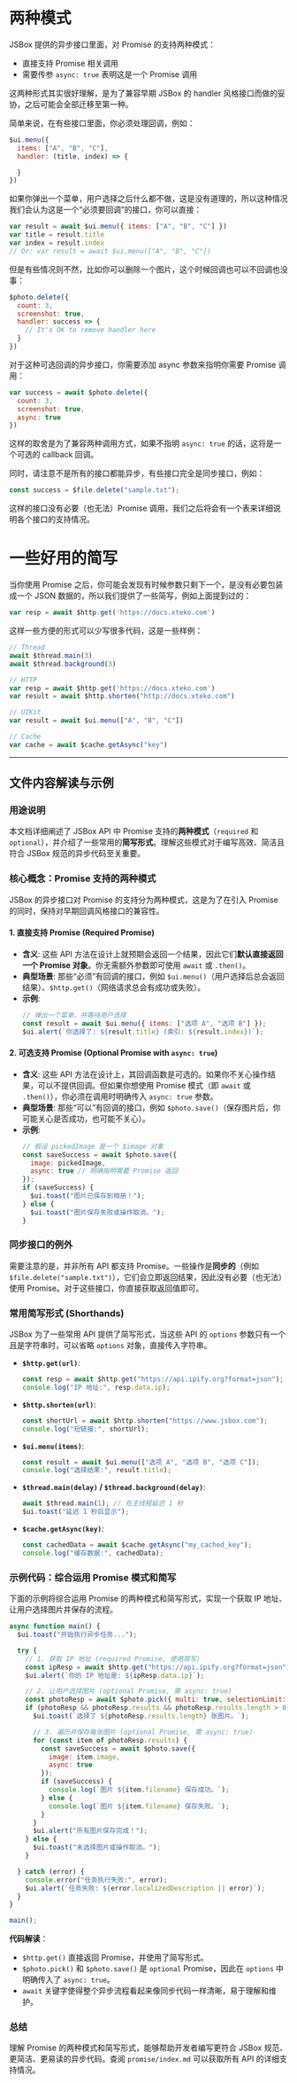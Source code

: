 # 两种模式

JSBox 提供的异步接口里面，对 Promise 的支持两种模式：

- 直接支持 Promise 相关调用
- 需要传参 `async: true` 表明这是一个 Promise 调用

这两种形式其实很好理解，是为了兼容早期 JSBox 的 handler 风格接口而做的妥协，之后可能会全部迁移至第一种。

简单来说，在有些接口里面，你必须处理回调，例如：

```js
$ui.menu({
  items: ["A", "B", "C"],
  handler: (title, index) => {

  }
})
```

如果你弹出一个菜单，用户选择之后什么都不做，这是没有道理的，所以这种情况我们会认为这是一个“必须要回调”的接口，你可以直接：

```js
var result = await $ui.menu({ items: ["A", "B", "C"] })
var title = result.title
var index = result.index
// Or: var result = await $ui.menu(["A", "B", "C"])
```

但是有些情况则不然，比如你可以删除一个图片，这个时候回调也可以不回调也没事：

```js
$photo.delete({
  count: 3,
  screenshot: true,
  handler: success => {
    // It's OK to remove handler here
  }
})
```

对于这种可选回调的异步接口，你需要添加 async 参数来指明你需要 Promise 调用：

```js
var success = await $photo.delete({
  count: 3,
  screenshot: true,
  async: true
})
```

这样的取舍是为了兼容两种调用方式，如果不指明 `async: true` 的话，这将是一个可选的 callback 回调。

同时，请注意不是所有的接口都能异步，有些接口完全是同步接口，例如：

```js
const success = $file.delete("sample.txt");
```

这样的接口没有必要（也无法）Promise 调用，我们之后将会有一个表来详细说明各个接口的支持情况。

# 一些好用的简写

当你使用 Promise 之后，你可能会发现有时候参数只剩下一个，是没有必要包装成一个 JSON 数据的，所以我们提供了一些简写，例如上面提到过的：

```js
var resp = await $http.get('https://docs.xteko.com')
```

这样一些方便的形式可以少写很多代码，这是一些样例：

```js
// Thread
await $thread.main(3)
await $thread.background(3)

// HTTP
var resp = await $http.get('https://docs.xteko.com')
var result = await $http.shorten("http://docs.xteko.com")

// UIKit
var result = await $ui.menu(["A", "B", "C"])

// Cache
var cache = await $cache.getAsync("key")
```

---

## 文件内容解读与示例

### 用途说明

本文档详细阐述了 JSBox API 中 Promise 支持的**两种模式**（`required` 和 `optional`），并介绍了一些常用的**简写形式**。理解这些模式对于编写高效、简洁且符合 JSBox 规范的异步代码至关重要。

### 核心概念：Promise 支持的两种模式

JSBox 的异步接口对 Promise 的支持分为两种模式，这是为了在引入 Promise 的同时，保持对早期回调风格接口的兼容性。

#### 1. 直接支持 Promise (Required Promise)

-   **含义**: 这些 API 方法在设计上就预期会返回一个结果，因此它们**默认直接返回一个 Promise 对象**。你无需额外参数即可使用 `await` 或 `.then()`。
-   **典型场景**: 那些“必须”有回调的接口，例如 `$ui.menu()`（用户选择后总会返回结果）、`$http.get()`（网络请求总会有成功或失败）。
-   **示例**: 
    ```javascript
    // 弹出一个菜单，并等待用户选择
    const result = await $ui.menu({ items: ["选项 A", "选项 B"] });
    $ui.alert(`你选择了: ${result.title} (索引: ${result.index})`);
    ```

#### 2. 可选支持 Promise (Optional Promise with `async: true`)

-   **含义**: 这些 API 方法在设计上，其回调函数是可选的。如果你不关心操作结果，可以不提供回调。但如果你想使用 Promise 模式（即 `await` 或 `.then()`），你必须在调用时明确传入 `async: true` 参数。
-   **典型场景**: 那些“可以”有回调的接口，例如 `$photo.save()`（保存图片后，你可能关心是否成功，也可能不关心）。
-   **示例**: 
    ```javascript
    // 假设 pickedImage 是一个 $image 对象
    const saveSuccess = await $photo.save({
      image: pickedImage,
      async: true // 明确指明需要 Promise 返回
    });
    if (saveSuccess) {
      $ui.toast("图片已保存到相册！");
    } else {
      $ui.toast("图片保存失败或操作取消。");
    }
    ```

### 同步接口的例外

需要注意的是，并非所有 API 都支持 Promise。一些操作是**同步的**（例如 `$file.delete("sample.txt")`），它们会立即返回结果，因此没有必要（也无法）使用 Promise。对于这些接口，你直接获取返回值即可。

### 常用简写形式 (Shorthands)

JSBox 为了一些常用 API 提供了简写形式，当这些 API 的 `options` 参数只有一个且是字符串时，可以省略 `options` 对象，直接传入字符串。

-   **`$http.get(url)`**: 
    ```javascript
    const resp = await $http.get("https://api.ipify.org?format=json");
    console.log("IP 地址:", resp.data.ip);
    ```

-   **`$http.shorten(url)`**: 
    ```javascript
    const shortUrl = await $http.shorten("https://www.jsbox.com");
    console.log("短链接:", shortUrl);
    ```

-   **`$ui.menu(items)`**: 
    ```javascript
    const result = await $ui.menu(["选项 A", "选项 B", "选项 C"]);
    console.log("选择结果:", result.title);
    ```

-   **`$thread.main(delay)` / `$thread.background(delay)`**: 
    ```javascript
    await $thread.main(1); // 在主线程延迟 1 秒
    $ui.toast("延迟 1 秒后显示");
    ```

-   **`$cache.getAsync(key)`**: 
    ```javascript
    const cachedData = await $cache.getAsync("my_cached_key");
    console.log("缓存数据:", cachedData);
    ```

### 示例代码：综合运用 Promise 模式和简写

下面的示例将综合运用 Promise 的两种模式和简写形式，实现一个获取 IP 地址、让用户选择图片并保存的流程。

```javascript
async function main() {
  $ui.toast("开始执行异步任务...");

  try {
    // 1. 获取 IP 地址 (required Promise, 使用简写)
    const ipResp = await $http.get("https://api.ipify.org?format=json");
    $ui.alert(`你的 IP 地址是: ${ipResp.data.ip}`);

    // 2. 让用户选择图片 (optional Promise, 需 async: true)
    const photoResp = await $photo.pick({ multi: true, selectionLimit: 2, async: true });
    if (photoResp && photoResp.results && photoResp.results.length > 0) {
      $ui.toast(`选择了 ${photoResp.results.length} 张图片。`);

      // 3. 遍历并保存每张图片 (optional Promise, 需 async: true)
      for (const item of photoResp.results) {
        const saveSuccess = await $photo.save({
          image: item.image,
          async: true
        });
        if (saveSuccess) {
          console.log(`图片 ${item.filename} 保存成功。`);
        } else {
          console.log(`图片 ${item.filename} 保存失败。`);
        }
      }
      $ui.alert("所有图片保存完成！");
    } else {
      $ui.toast("未选择图片或操作取消。");
    }

  } catch (error) {
    console.error("任务执行失败:", error);
    $ui.alert(`任务失败: ${error.localizedDescription || error}`);
  }
}

main();
```

**代码解读**：

-   `$http.get()` 直接返回 Promise，并使用了简写形式。
-   `$photo.pick()` 和 `$photo.save()` 是 `optional` Promise，因此在 `options` 中明确传入了 `async: true`。
-   `await` 关键字使得整个异步流程看起来像同步代码一样清晰，易于理解和维护。

### 总结

理解 Promise 的两种模式和简写形式，能够帮助开发者编写更符合 JSBox 规范、更简洁、更易读的异步代码。查阅 `promise/index.md` 可以获取所有 API 的详细支持情况。 
